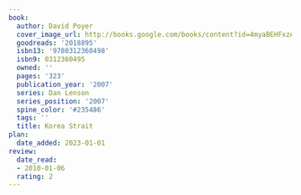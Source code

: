 ```yaml
---
book:
  author: David Poyer
  cover_image_url: http://books.google.com/books/content?id=4myaBEHFxzAC&printsec=frontcover&img=1&zoom=1&edge=curl&source=gbs_api
  goodreads: '2018895'
  isbn13: '9780312360498'
  isbn9: 0312360495
  owned: ''
  pages: '323'
  publication_year: '2007'
  series: Dan Lenson
  series_position: '2007'
  spine_color: '#235486'
  tags: ''
  title: Korea Strait
plan:
  date_added: 2023-01-01
review:
  date_read:
  - 2010-01-06
  rating: 2
---
```

